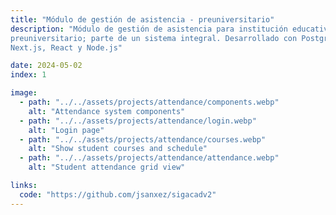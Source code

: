 ```yaml
---
title: "Módulo de gestión de asistencia - preuniversitario"
description: "Módulo de gestión de asistencia para institución educativa
preuniversitario; parte de un sistema integral. Desarrollado con PostgreSQL,
Next.js, React y Node.js"

date: 2024-05-02
index: 1

image:
  - path: "../../assets/projects/attendance/components.webp"
    alt: "Attendance system components"
  - path: "../../assets/projects/attendance/login.webp"
    alt: "Login page"
  - path: "../../assets/projects/attendance/courses.webp"
    alt: "Show student courses and schedule"
  - path: "../../assets/projects/attendance/attendance.webp"
    alt: "Student attendance grid view"

links:
  code: "https://github.com/jsanxez/sigacadv2"
---
```

